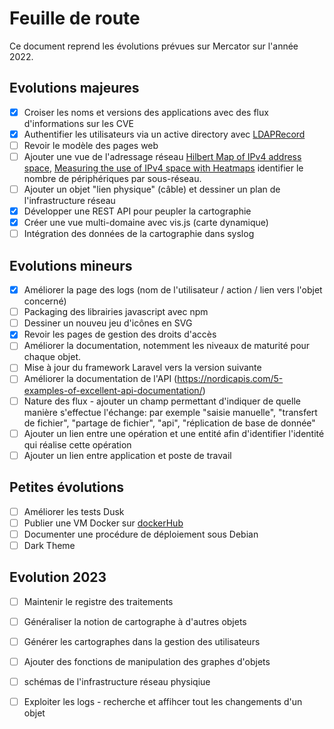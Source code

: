 # Feuille de route

Ce document reprend les évolutions prévues sur Mercator sur l'année 2022.

## Evolutions majeures

- [x] Croiser les noms et versions des applications avec des flux d'informations sur les CVE
- [x] Authentifier les utilisateurs via un active directory avec [LDAPRecord](https://ldaprecord.com/)
- [ ] Revoir le modèle des pages web
- [ ] Ajouter une vue de l'adressage réseau [Hilbert Map of IPv4 address space](https://bl.ocks.org/vasturiano/8aceecba58f115c81853879a691fd94f), [Measuring the use of IPv4 space with Heatmaps](https://www.caida.org/archive/arin-heatmaps/) identifier le nombre de périphériques par sous-réseau.
- [ ] Ajouter un objet "lien physique" (câble) et dessiner un plan de l'infrastructure réseau
- [x] Développer une REST API pour peupler la cartographie
- [x] Créer une vue multi-domaine avec vis.js (carte dynamique)
- [ ] Intégration des données de la cartographie dans syslog

## Evolutions mineurs

- [x] Améliorer la page des logs (nom de l'utilisateur / action / lien vers l'objet concerné)
- [ ] Packaging des librairies javascript avec npm
- [ ] Dessiner un nouveu jeu d'icônes en SVG
- [x] Revoir les pages de gestion des droits d'accès
- [ ] Améliorer la documentation, notemment les niveaux de maturité pour chaque objet.
- [ ] Mise à jour du framework Laravel vers la version suivante
- [ ] Améliorer la documentation de l'API (https://nordicapis.com/5-examples-of-excellent-api-documentation/)
- [ ] Nature des flux - ajouter un champ permettant d'indiquer de quelle manière s'effectue l'échange: par exemple "saisie manuelle", "transfert de fichier", "partage de fichier", "api", "réplication de base de donnée"
- [ ] Ajouter un lien entre une opération et une entité afin d'identifier l'identité qui réalise cette opération
- [ ] Ajouter un lien entre application et poste de travail

## Petites évolutions

- [ ] Améliorer les tests Dusk
- [ ] Publier une VM Docker sur [dockerHub](https://hub.docker.com/)
- [ ] Documenter une procédure de déploiement sous Debian
- [ ] Dark Theme

## Evolution 2023

- [ ] Maintenir le registre des traitements
- [ ] Généraliser la notion de cartographe à d'autres objets
- [ ] Générer les cartographes dans la gestion des utilisateurs
- [ ] Ajouter des fonctions de manipulation des graphes d'objets
- [ ] schémas de l'infrastructure réseau physiqiue
- [ ] Exploiter les logs - recherche et affihcer tout les changements d'un objet

